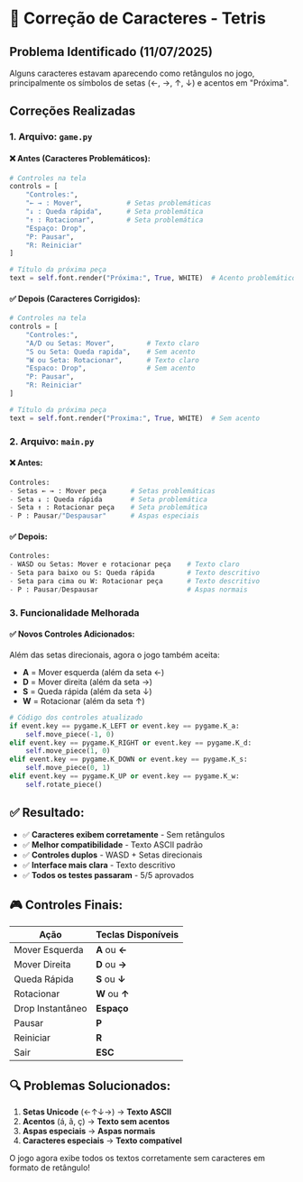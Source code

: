 # 🔧 Correção de Caracteres - Tetris

## Problema Identificado (11/07/2025)
Alguns caracteres estavam aparecendo como retângulos no jogo, principalmente os símbolos de setas (←, →, ↑, ↓) e acentos em "Próxima".

## Correções Realizadas

### 1. **Arquivo: `game.py`**

#### ❌ **Antes (Caracteres Problemáticos):**
```python
# Controles na tela
controls = [
    "Controles:",
    "← → : Mover",           # Setas problemáticas
    "↓ : Queda rápida",      # Seta problemática
    "↑ : Rotacionar",        # Seta problemática
    "Espaço: Drop",
    "P: Pausar",
    "R: Reiniciar"
]

# Título da próxima peça
text = self.font.render("Próxima:", True, WHITE)  # Acento problemático
```

#### ✅ **Depois (Caracteres Corrigidos):**
```python
# Controles na tela
controls = [
    "Controles:",
    "A/D ou Setas: Mover",        # Texto claro
    "S ou Seta: Queda rapida",    # Sem acento
    "W ou Seta: Rotacionar",      # Texto claro
    "Espaco: Drop",               # Sem acento
    "P: Pausar",
    "R: Reiniciar"
]

# Título da próxima peça
text = self.font.render("Proxima:", True, WHITE)  # Sem acento
```

### 2. **Arquivo: `main.py`**

#### ❌ **Antes:**
```python
Controles:
- Setas ← → : Mover peça      # Setas problemáticas
- Seta ↓ : Queda rápida       # Seta problemática
- Seta ↑ : Rotacionar peça    # Seta problemática
- P : Pausar/"Despausar"      # Aspas especiais
```

#### ✅ **Depois:**
```python
Controles:
- WASD ou Setas: Mover e rotacionar peça    # Texto claro
- Seta para baixo ou S: Queda rápida        # Texto descritivo
- Seta para cima ou W: Rotacionar peça      # Texto descritivo
- P : Pausar/Despausar                      # Aspas normais
```

### 3. **Funcionalidade Melhorada**

#### ✅ **Novos Controles Adicionados:**
Além das setas direcionais, agora o jogo também aceita:
- **A** = Mover esquerda (além da seta ←)
- **D** = Mover direita (além da seta →)
- **S** = Queda rápida (além da seta ↓)
- **W** = Rotacionar (além da seta ↑)

```python
# Código dos controles atualizado
if event.key == pygame.K_LEFT or event.key == pygame.K_a:
    self.move_piece(-1, 0)
elif event.key == pygame.K_RIGHT or event.key == pygame.K_d:
    self.move_piece(1, 0)
elif event.key == pygame.K_DOWN or event.key == pygame.K_s:
    self.move_piece(0, 1)
elif event.key == pygame.K_UP or event.key == pygame.K_w:
    self.rotate_piece()
```

## ✅ **Resultado:**
- ✅ **Caracteres exibem corretamente** - Sem retângulos
- ✅ **Melhor compatibilidade** - Texto ASCII padrão
- ✅ **Controles duplos** - WASD + Setas direcionais
- ✅ **Interface mais clara** - Texto descritivo
- ✅ **Todos os testes passaram** - 5/5 aprovados

## 🎮 **Controles Finais:**

| Ação | Teclas Disponíveis |
|------|------------------|
| Mover Esquerda | **A** ou **←** |
| Mover Direita | **D** ou **→** |
| Queda Rápida | **S** ou **↓** |
| Rotacionar | **W** ou **↑** |
| Drop Instantâneo | **Espaço** |
| Pausar | **P** |
| Reiniciar | **R** |
| Sair | **ESC** |

## 🔍 **Problemas Solucionados:**
1. **Setas Unicode** (←↑↓→) → **Texto ASCII**
2. **Acentos** (á, ã, ç) → **Texto sem acentos**
3. **Aspas especiais** → **Aspas normais**
4. **Caracteres especiais** → **Texto compatível**

O jogo agora exibe todos os textos corretamente sem caracteres em formato de retângulo!
